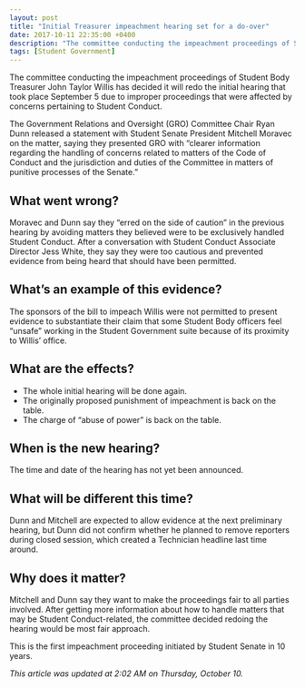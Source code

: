 ```yaml
---
layout: post
title: "Initial Treasurer impeachment hearing set for a do-over"
date: 2017-10-11 22:35:00 +0400
description: "The committee conducting the impeachment proceedings of Student Body Treasurer John Taylor Willis has decided it will redo the initial hearing that took place September 5 due to improper proceedings that were affected by concerns pertaining to Student Conduct."
tags: [Student Government]
---
```

The committee conducting the impeachment proceedings of Student Body Treasurer John Taylor Willis has decided it will redo the initial hearing that took place September 5 due to improper proceedings that were affected by concerns pertaining to Student Conduct.

The Government Relations and Oversight (GRO) Committee Chair Ryan Dunn released a statement with Student Senate President Mitchell Moravec on the matter, saying they presented GRO with “clearer information regarding the handling of concerns related to matters of the Code of Conduct and the jurisdiction and duties of the Committee in matters of punitive processes of the Senate.”

## What went wrong?

Moravec and Dunn say they “erred on the side of caution” in the previous hearing by avoiding matters they believed were to be exclusively handled Student Conduct. After a conversation with Student Conduct Associate Director Jess White, they say they were too cautious and prevented evidence from being heard that should have been permitted.

## What’s an example of this evidence?

The sponsors of the bill to impeach Willis were not permitted to present evidence to substantiate their claim that some Student Body officers feel “unsafe” working in the Student Government suite because of its proximity to Willis’ office.

## What are the effects?

+ The whole initial hearing will be done again.
+ The originally proposed punishment of impeachment is back on the table.
+ The charge of “abuse of power” is back on the table.

## When is the new hearing?

The time and date of the hearing has not yet been announced.

## What will be different this time?

Dunn and Mitchell are expected to allow evidence at the next preliminary hearing, but Dunn did not confirm whether he planned to remove reporters during closed session, which created a Technician headline last time around.

## Why does it matter?

Mitchell and Dunn say they want to make the proceedings fair to all parties involved. After getting more information about how to handle matters that may be Student Conduct-related, the committee decided redoing the hearing would be most fair approach.

This is the first impeachment proceeding initiated by Student Senate in 10 years.

_This article was updated at 2:02 AM on Thursday, October 10._